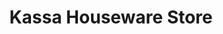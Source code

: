 ---
title: "Kassa Houseware Store"
url: /nunoa/kassa-houseware-store/
shop: tienda de variedades
---